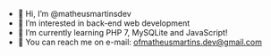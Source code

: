 - 👋 Hi, I’m @matheusmartinsdev
- 👀 I’m interested in back-end web development
- 🌱 I’m currently learning PHP 7, MySQLite and JavaScript!
- 📧 You can reach me on e-mail: ofmatheusmartins.dev@gmail.com

<!---
matheusmartinsdev/matheusmartinsdev is a ✨ special ✨ repository because its `README.md` (this file) appears on your GitHub profile.
You can click the Preview link to take a look at your changes.
--->
